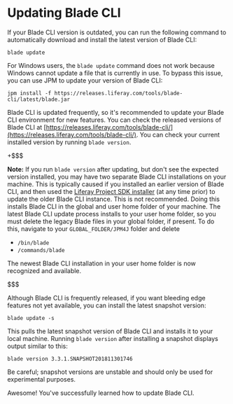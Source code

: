 # Updating Blade CLI [](id=updating-blade-cli)

If your Blade CLI version is outdated, you can run the following command to
automatically download and install the latest version of Blade CLI:

    blade update

For Windows users, the `blade update` command does not work because Windows
cannot update a file that is currently in use. To bypass this issue, you can use
JPM to update your version of Blade CLI:

    jpm install -f https://releases.liferay.com/tools/blade-cli/latest/blade.jar

Blade CLI is updated frequently, so it's recommended to update your Blade CLI
environment for new features. You can check the released versions of Blade CLI
at [https://releases.liferay.com/tools/blade-cli/](https://releases.liferay.com/tools/blade-cli/).
You can check your current installed version by running `blade version`. 

+$$$

**Note:** If you run `blade version` after updating, but don't see the
expected version installed, you may have two separate Blade CLI installations on
your machine. This is typically caused if you installed an earlier version of
Blade CLI, and then used the
[Liferay Project SDK installer](/develop/tutorials/-/knowledge_base/7-1/installing-blade-cli)
(at any time prior) to update the older Blade CLI instance. This is not
recommended. Doing this installs Blade CLI in the global and user home folder of
your machine. The latest Blade CLI update process installs to your user home
folder, so you must delete the legacy Blade files in your global folder, if
present. To do this, navigate to your `GLOBAL_FOLDER/JPM4J` folder and delete

- `/bin/blade`
- `/commands/blade`

The newest Blade CLI installation in your user home folder is now recognized and
available.

$$$

Although Blade CLI is frequently released, if you want bleeding edge features
not yet available, you can install the latest snapshot version:

    blade update -s

This pulls the latest snapshot version of Blade CLI and installs it to your
local machine. Running `blade version` after installing a snapshot displays
output similar to this:

    blade version 3.3.1.SNAPSHOT201811301746

Be careful; snapshot versions are unstable and should only be used for
experimental purposes.

Awesome! You've successfully learned how to update Blade CLI.
